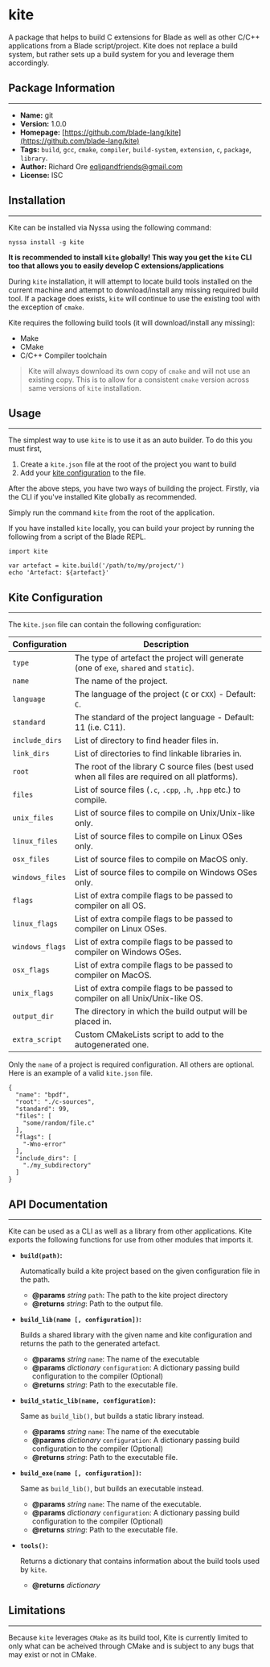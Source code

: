 # kite

A package that helps to build C extensions for Blade as well as other C/C++ applications from a Blade script/project. Kite does not replace a build system, but rather sets up a build system for you and leverage them accordingly.


## Package Information
---

- **Name:** git
- **Version:** 1.0.0
- **Homepage:** [https://github.com/blade-lang/kite](https://github.com/blade-lang/kite)
- **Tags:** `build`, `gcc`, `cmake`, `compiler`, `build-system`, `extension`, `c`, `package`, `library`.
- **Author:** Richard Ore <eqliqandfriends@gmail.com>
- **License:** ISC


## Installation
---

Kite can be installed via Nyssa using the following command:

```
nyssa install -g kite
```

**It is recommended to install `kite` globally! This way you get the `kite` CLI too that allows you to easily develop C extensions/applications**

During `kite` installation, it will attempt to locate build tools installed on the current machine and attempt to download/install any missing required build tool. If a package does exists, `kite` will continue to use the existing tool with the exception of `cmake`.

Kite requires the following build tools (it will download/install any missing):

- Make
- CMake
- C/C++ Compiler toolchain

> Kite will always download its own copy of `cmake` and will not use an existing copy. This is to allow for a consistent `cmake` version across same versions of `kite` installation.


## Usage
---

The simplest way to use `kite` is to use it as an auto builder. To do this you must first, 

1. Create a `kite.json` file at the root of the project you want to build 
2. Add your [kite configuration](#kite-configuration) to the file.

After the above steps, you have two ways of building the project. Firstly, via the CLI if you've installed Kite globally as recommended.

Simply run the command `kite` from the root of the application.

If you have installed `kite` locally, you can build your project by running the following from a script of the Blade REPL.

```
import kite

var artefact = kite.build('/path/to/my/project/')
echo 'Artefact: ${artefact}'
```


## Kite Configuration
---

The `kite.json` file can contain the following configuration:

| Configuration | Description |
|---------------|-------------|
| `type`           | The type of artefact the project will generate (one of `exe`, `shared` and `static`). |
| `name`           | The name of the project. |
| `language`       | The language of the project (`C` or `CXX`) - Default: `C`. |
| `standard`       | The standard of the project language - Default: 11 (i.e. C11). |
| `include_dirs`   | List of directory to find header files in. |
| `link_dirs`      | List of directories to find linkable libraries in. |
| `root`           | The root of the library C source files (best used when all files are required on all platforms). |
| `files`          | List of source files (`.c`, `.cpp`, `.h`, `.hpp` etc.) to compile. |
| `unix_files`     | List of source files to compile on Unix/Unix-like only. |
| `linux_files`    | List of source files to compile on Linux OSes only. |
| `osx_files`      | List of source files to compile on MacOS only. |
| `windows_files`  | List of source files to compile on Windows OSes only. |
| `flags`          | List of extra compile flags to be passed to compiler on all OS. |
| `linux_flags`    | List of extra compile flags to be passed to compiler on Linux OSes. |
| `windows_flags`  | List of extra compile flags to be passed to compiler on Windows OSes. |
| `osx_flags`      | List of extra compile flags to be passed to compiler on MacOS. |
| `unix_flags`     | List of extra compile flags to be passed to compiler on all Unix/Unix-like OS. |
| `output_dir`     | The directory in which the build output will be placed in. |
| `extra_script`   | Custom CMakeLists script to add to the autogenerated one. |


Only the `name` of a project is required configuration. All others are optional. Here is an example of a valid `kite.json` file.


```
{
  "name": "bpdf",
  "root": "./c-sources",
  "standard": 99,
  "files": [
    "some/random/file.c"
  ],
  "flags": [
    "-Wno-error"
  ],
  "include_dirs": [
    "./my_subdirectory"
  ]
}
```


## API Documentation
---

Kite can be used as a CLI as well as a library from other applications. Kite exports the following functions for use from other modules that imports it.


- **`build(path)`:**
  
  Automatically build a kite project based on the given configuration file in the path.
  
  - **@params** *string* `path`: The path to the kite project directory
  - **@returns** *string*:  Path to the output file.


- **`build_lib(name [, configuration])`:**
  
  Builds a shared library with the given name and kite configuration and returns the path to the generated artefact.
  
  - **@params** *string* `name`:   The name of the executable
  - **@params** *dictionary* `configuration`: A dictionary passing build configuration to the compiler (Optional)
  - **@returns** *string*:   Path to the executable file.


- **`build_static_lib(name, configuration)`:**
  
  Same as `build_lib()`, but builds a static library instead.

  - **@params** *string* `name`:   The name of the executable
  - **@params** *dictionary* `configuration`: A dictionary passing build configuration to the compiler (Optional)
  - **@returns** *string*:   Path to the executable file.


- **`build_exe(name [, configuration])`:**
  
  Same as `build_lib()`, but builds an executable instead.
  
  - **@params** *string* `name`:   The name of the executable.
  - **@params** *dictionary* `configuration`: A dictionary passing build configuration to the compiler (Optional)
  - **@returns** *string*:   Path to the executable file.


- **`tools()`:**
  
  Returns a dictionary that contains information about the build tools used by `kite`.

  - **@returns** *dictionary*


## Limitations
---

Because `kite` leverages `CMake` as its build tool, Kite is currently limited to only what can be acheived through CMake and is subject to any bugs that may exist or not in CMake.

